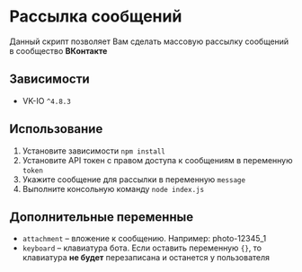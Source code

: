 # Рассылка сообщений

Данный скрипт позволяет Вам сделать массовую рассылку сообщений в сообщество **ВКонтакте**

## Зависимости

- VK-IO `^4.8.3`

## Использование

1. Установите зависимости `npm install`
2. Установите API токен с правом доступа к сообщениям в переменную `token`
3. Укажите сообщение для рассылки в переменную `message`
4. Выполните консольную команду `node index.js`

## Дополнительные переменные

- `attachment` – вложение к сообщению. Например: photo-12345_1
- `keyboard` – клавиатура бота. Если оставить переменную `{}`, то клавиатура **не будет** перезаписана и останется у пользователя
